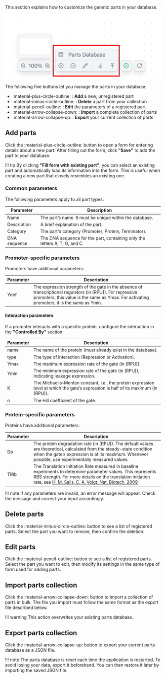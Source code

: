 This section explains how to customize the genetic parts in your database.

![](../assets/imgs/guides/parts-customization/parts_database.png)

The following five buttons let you manage the parts in your database:

- :material-plus-circle-outline: : **Add** a new, unregistered part
- :material-minus-circle-outline: : **Delete** a part from your collection
- :material-pencil-outline: : **Edit** the parameters of a registered part
- :material-arrow-collapse-down: : **Import** a complete collection of parts
- :material-arrow-collapse-up: : **Export** your current collection of parts

## Add parts

Click the :material-plus-circle-outline: button to open a form for entering details about a new part. After filling out the form, click **"Save"** to add the part to your database.

!!! tip
    By clicking **"Fill form with existing part"**, you can select an existing part and automatically load its information into the form. This is useful when creating a new part that closely resembles an existing one.

### Common parameters

The following parameters apply to all part types:

| Parameter    | Description                                                                |
| ------------ | -------------------------------------------------------------------------- |
| Name         | The part’s name. It must be unique within the database.                    |
| Description  | A brief explanation of the part.                                           |
| Category     | The part's category (Promoter, Protein, Terminator).                       |
| DNA sequence | The DNA sequence for the part, containing only the letters A, T, G, and C. |

### Promoter-specific parameters

Promoters have additional parameters:

| Parameter    | Description |
| ------------ | ----------- |
| Ydef      | The expression strength of the gate in the absence of transcriptional regulators (in [RPU]). For repressive promoters, this value is the same as Ymax. For activating promoters, it is the same as Ymin. |

#### Interaction parameters

If a promoter interacts with a specific protein, configure the interaction in the **"Controlled By"** section:

| Parameter    | Description |
| ------------ | ----------- |
| name      | The name of the protein (must already exist in the database).                                                                       |
| type      | The type of interaction (Repression or Activation).                                                                                 |
| Ymax      | The maximum expression rate of the gate (in [RPU]).                                                                                 |
| Ymin      | The minimum expression rate of the gate (in [RPU]), indicating leakage expression.                                                  |
| K         | The Michaelis–Menten constant, i.e., the protein expression level at which the gate’s expression is half of its maximum (in [RPU]). |
| n         | The Hill coefficient of the gate.                                                                                                   |

### Protein-specific parameters

Proteins have additional parameters:

| Parameter | Description                                                                                                                                                                                                                                                                         |
| --------- | ----------------------------------------------------------------------------------------------------------------------------------------------------------------------------------------------------------------------------------------------------------------------------------- |
| Dp        | The protein degradation rate (in [RPU]). The default values are theoretical, calculated from the steady-state condition when the gate’s expression is at its maximum. Whenever possible, use experimentally measured values.                                                        |
| TIRb      | The Translation Initiation Rate measured in baseline experiments to determine parameter values. This represents RBS strength. For more details on the translation initiation rate, see <u>[H. M. Salis, C. A. Voigt, Nat. Biotech. 2009](https://www.nature.com/articles/nbt.1568)</u> |

!!! note
    If any parameters are invalid, an error message will appear. Check the message and correct your input accordingly.

## Delete parts

Click the :material-minus-circle-outline: button to see a list of registered parts. Select the part you want to remove, then confirm the deletion.

## Edit parts

Click the :material-pencil-outline: button to see a list of registered parts. Select the part you want to edit, then modify its settings in the same type of form used for adding parts.

## Import parts collection

Click the :material-arrow-collapse-down: button to import a collection of parts in bulk. The file you import must follow the same format as the export file described below.

!!! warning
    This action overwrites your existing parts database.

## Export parts collection

Click the :material-arrow-collapse-up: button to export your current parts database as a JSON file.

!!! note
    The parts database is reset each time the application is restarted. To avoid losing your data, export it beforehand. You can then restore it later by importing the saved JSON file.
